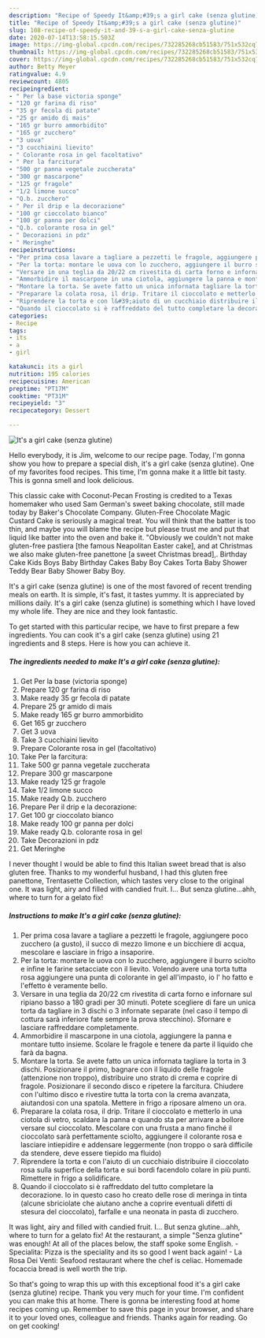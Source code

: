 ```yaml
---
description: "Recipe of Speedy It&amp;#39;s a girl cake (senza glutine)"
title: "Recipe of Speedy It&amp;#39;s a girl cake (senza glutine)"
slug: 108-recipe-of-speedy-it-and-39-s-a-girl-cake-senza-glutine
date: 2020-07-14T13:58:15.503Z
image: https://img-global.cpcdn.com/recipes/732285268cb51583/751x532cq70/its-a-girl-cake-senza-glutine-recipe-main-photo.jpg
thumbnail: https://img-global.cpcdn.com/recipes/732285268cb51583/751x532cq70/its-a-girl-cake-senza-glutine-recipe-main-photo.jpg
cover: https://img-global.cpcdn.com/recipes/732285268cb51583/751x532cq70/its-a-girl-cake-senza-glutine-recipe-main-photo.jpg
author: Betty Meyer
ratingvalue: 4.9
reviewcount: 4805
recipeingredient:
- " Per la base victoria sponge"
- "120 gr farina di riso"
- "35 gr fecola di patate"
- "25 gr amido di mais"
- "165 gr burro ammorbidito"
- "165 gr zucchero"
- "3 uova"
- "3 cucchiaini lievito"
- " Colorante rosa in gel facoltativo"
- " Per la farcitura"
- "500 gr panna vegetale zuccherata"
- "300 gr mascarpone"
- "125 gr fragole"
- "1/2 limone succo"
- "Q.b. zucchero"
- " Per il drip e la decorazione"
- "100 gr cioccolato bianco"
- "100 gr panna per dolci"
- "Q.b. colorante rosa in gel"
- " Decorazioni in pdz"
- " Meringhe"
recipeinstructions:
- "Per prima cosa lavare a tagliare a pezzetti le fragole, aggiungere poco zucchero (a gusto), il succo di mezzo limone e un bicchiere di acqua, mescolare e lasciare in frigo a insaporire."
- "Per la torta: montare le uova con lo zucchero, aggiungere il burro sciolto e infine le farine setacciate con il lievito. Volendo avere una torta tutta rosa aggiungere una punta di colorante in gel all&#39;impasto, io l&#39; ho fatto e l&#39;effetto è veramente bello."
- "Versare in una teglia da 20/22 cm rivestita di carta forno e infornare sul ripiano basso a 180 gradi per 30 minuti. Potete scegliere di fare un unica torta da tagliare in 3 dischi o 3 infornate separate (nel caso il tempo di cottura sarà inferiore fate sempre la prova stecchino). Sfornare e lasciare raffreddare completamente."
- "Ammorbidire il mascarpone in una ciotola, aggiungere la panna e montare tutto insieme. Scolare le fragole e tenere da parte il liquido che farà da bagna."
- "Montare la torta. Se avete fatto un unica infornata tagliare la torta in 3 dischi. Posizionare il primo, bagnare con il liquido delle fragole (attenzione non troppo), distribuire uno strato di crema e coprire di fragole. Posizionare il secondo disco e ripetere la farcitura. Chiudere con l&#39;ultimo disco e rivestire tutta la torta con la crema avanzata, aiutandosi con una spatola. Mettere in frigo a riposare almeno un ora."
- "Preparare la colata rosa, il drip. Tritare il cioccolato e metterlo in una ciotola di vetro, scaldare la panna e quando sta per arrivare a bollore versare sul cioccolato. Mescolare con una frusta a mano finché il cioccolato sarà perfettamente sciolto, aggiungere il colorante rosa e lasciare intiepidire e addensare leggermente (non troppo o sarà difficile da stendere, deve essere tiepido ma fluido)"
- "Riprendere la torta e con l&#39;aiuto di un cucchiaio distribuire il cioccolato rosa sulla superfice della torta e sui bordi facendolo colare in più punti. Rimettere in frigo a solidificare."
- "Quando il cioccolato si è raffreddato del tutto completare la decorazione. Io in questo caso ho creato delle rose di meringa in tinta (alcune sbriciolate che aiutano anche a coprire eventuali difetti di stesura del cioccolato), farfalle e una neonata in pasta di zucchero."
categories:
- Recipe
tags:
- its
- a
- girl

katakunci: its a girl 
nutrition: 195 calories
recipecuisine: American
preptime: "PT17M"
cooktime: "PT31M"
recipeyield: "3"
recipecategory: Dessert

---
```



![It&#39;s a girl cake (senza glutine)](https://img-global.cpcdn.com/recipes/732285268cb51583/751x532cq70/its-a-girl-cake-senza-glutine-recipe-main-photo.jpg)

Hello everybody, it is Jim, welcome to our recipe page. Today, I'm gonna show you how to prepare a special dish, it&#39;s a girl cake (senza glutine). One of my favorites food recipes. This time, I'm gonna make it a little bit tasty. This is gonna smell and look delicious.

This classic cake with Coconut-Pecan Frosting is credited to a Texas homemaker who used Sam German&#39;s sweet baking chocolate, still made today by Baker&#39;s Chocolate Company. Gluten-Free Chocolate Magic Custard Cake is seriously a magical treat. You will think that the batter is too thin, and maybe you will blame the recipe but please trust me and put that liquid like batter into the oven and bake it. &#34;Obviously we couldn&#39;t not make gluten-free pastiera [the famous Neapolitan Easter cake], and at Christmas we also make gluten-free panettone [a sweet Christmas bread],. Birthday Cake Kids Boys Baby Birthday Cakes Baby Boy Cakes Torta Baby Shower Teddy Bear Baby Shower Baby Boy.

It&#39;s a girl cake (senza glutine) is one of the most favored of recent trending meals on earth. It is simple, it's fast, it tastes yummy. It is appreciated by millions daily. It&#39;s a girl cake (senza glutine) is something which I have loved my whole life. They are nice and they look fantastic.


To get started with this particular recipe, we have to first prepare a few ingredients. You can cook it&#39;s a girl cake (senza glutine) using 21 ingredients and 8 steps. Here is how you can achieve it.

<!--inarticleads1-->

##### The ingredients needed to make It&#39;s a girl cake (senza glutine):

1. Get  Per la base (victoria sponge)
1. Prepare 120 gr farina di riso
1. Make ready 35 gr fecola di patate
1. Prepare 25 gr amido di mais
1. Make ready 165 gr burro ammorbidito
1. Get 165 gr zucchero
1. Get 3 uova
1. Take 3 cucchiaini lievito
1. Prepare  Colorante rosa in gel (facoltativo)
1. Take  Per la farcitura:
1. Take 500 gr panna vegetale zuccherata
1. Prepare 300 gr mascarpone
1. Make ready 125 gr fragole
1. Take 1/2 limone succo
1. Make ready Q.b. zucchero
1. Prepare  Per il drip e la decorazione:
1. Get 100 gr cioccolato bianco
1. Make ready 100 gr panna per dolci
1. Make ready Q.b. colorante rosa in gel
1. Take  Decorazioni in pdz
1. Get  Meringhe


I never thought I would be able to find this Italian sweet bread that is also gluten free. Thanks to my wonderful husband, I had this gluten free panettone, Trentasette Collection, which tastes very close to the original one. It was light, airy and filled with candied fruit. I… But senza glutine…ahh, where to turn for a gelato fix! 

<!--inarticleads2-->

##### Instructions to make It&#39;s a girl cake (senza glutine):

1. Per prima cosa lavare a tagliare a pezzetti le fragole, aggiungere poco zucchero (a gusto), il succo di mezzo limone e un bicchiere di acqua, mescolare e lasciare in frigo a insaporire.
1. Per la torta: montare le uova con lo zucchero, aggiungere il burro sciolto e infine le farine setacciate con il lievito. Volendo avere una torta tutta rosa aggiungere una punta di colorante in gel all&#39;impasto, io l&#39; ho fatto e l&#39;effetto è veramente bello.
1. Versare in una teglia da 20/22 cm rivestita di carta forno e infornare sul ripiano basso a 180 gradi per 30 minuti. Potete scegliere di fare un unica torta da tagliare in 3 dischi o 3 infornate separate (nel caso il tempo di cottura sarà inferiore fate sempre la prova stecchino). Sfornare e lasciare raffreddare completamente.
1. Ammorbidire il mascarpone in una ciotola, aggiungere la panna e montare tutto insieme. Scolare le fragole e tenere da parte il liquido che farà da bagna.
1. Montare la torta. Se avete fatto un unica infornata tagliare la torta in 3 dischi. Posizionare il primo, bagnare con il liquido delle fragole (attenzione non troppo), distribuire uno strato di crema e coprire di fragole. Posizionare il secondo disco e ripetere la farcitura. Chiudere con l&#39;ultimo disco e rivestire tutta la torta con la crema avanzata, aiutandosi con una spatola. Mettere in frigo a riposare almeno un ora.
1. Preparare la colata rosa, il drip. Tritare il cioccolato e metterlo in una ciotola di vetro, scaldare la panna e quando sta per arrivare a bollore versare sul cioccolato. Mescolare con una frusta a mano finché il cioccolato sarà perfettamente sciolto, aggiungere il colorante rosa e lasciare intiepidire e addensare leggermente (non troppo o sarà difficile da stendere, deve essere tiepido ma fluido)
1. Riprendere la torta e con l&#39;aiuto di un cucchiaio distribuire il cioccolato rosa sulla superfice della torta e sui bordi facendolo colare in più punti. Rimettere in frigo a solidificare.
1. Quando il cioccolato si è raffreddato del tutto completare la decorazione. Io in questo caso ho creato delle rose di meringa in tinta (alcune sbriciolate che aiutano anche a coprire eventuali difetti di stesura del cioccolato), farfalle e una neonata in pasta di zucchero.


It was light, airy and filled with candied fruit. I… But senza glutine…ahh, where to turn for a gelato fix! At the restaurant, a simple &#34;Senza glutine&#34; was enough! At all of the places below, the staff spoke some English. - Specialita: Pizza is the speciality and its so good I went back again! - La Rosa Dei Venti: Seafood restaurant where the chef is celiac. Homemade focaccia bread is well worth the trip. 

So that's going to wrap this up with this exceptional food it&#39;s a girl cake (senza glutine) recipe. Thank you very much for your time. I'm confident you can make this at home. There is gonna be interesting food at home recipes coming up. Remember to save this page in your browser, and share it to your loved ones, colleague and friends. Thanks again for reading. Go on get cooking!

